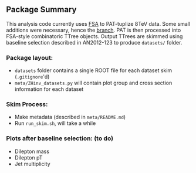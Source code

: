 Package Summary
---------------
This analysis code currently uses [FSA](https://github.com/nsmith-/FinalStateAnalysis/tree/ZHwork) to PAT-tuplize 8TeV data.
Some small additions were necessary, hence the [branch](https://github.com/uwcms/FinalStateAnalysis/compare/master...nsmith-:ZHwork).
PAT is then processed into FSA-style combinatoric TTree objects.
Output TTrees are skimmed using baseline selection described in AN2012-123 to produce `datasets/` folder.

### Package layout:
* `datasets` folder contains a single ROOT file for each dataset skim (`.gitignore`'d)
* `meta/ZHinv_datasets.py` will contain plot group and cross section information for each dataset

### Skim Process:
* Make metadata (described in `meta/README.md`)
* Run `run_skim.sh`, will take a while

### Plots after baseline selection: (to do)
* Dilepton mass
* Dilepton pT
* Jet multiplicity
